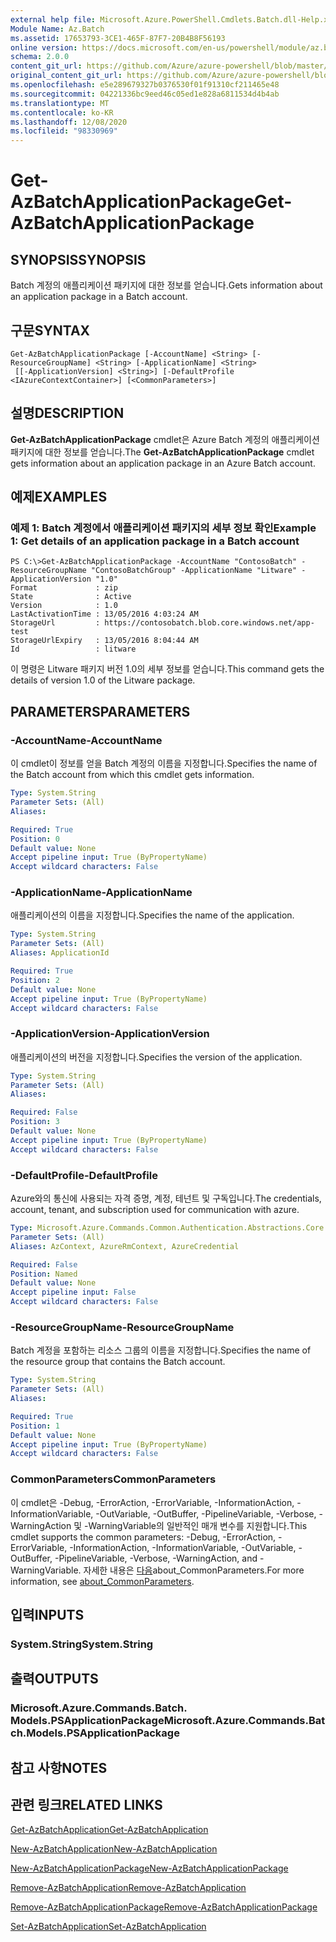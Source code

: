 ```yaml
---
external help file: Microsoft.Azure.PowerShell.Cmdlets.Batch.dll-Help.xml
Module Name: Az.Batch
ms.assetid: 17653793-3CE1-465F-87F7-20B4B8F56193
online version: https://docs.microsoft.com/en-us/powershell/module/az.batch/get-azbatchapplicationpackage
schema: 2.0.0
content_git_url: https://github.com/Azure/azure-powershell/blob/master/src/Batch/Batch/help/Get-AzBatchApplicationPackage.md
original_content_git_url: https://github.com/Azure/azure-powershell/blob/master/src/Batch/Batch/help/Get-AzBatchApplicationPackage.md
ms.openlocfilehash: e5e289679327b0376530f01f91310cf211465e48
ms.sourcegitcommit: 04221336bc9eed46c05ed1e828a6811534d4b4ab
ms.translationtype: MT
ms.contentlocale: ko-KR
ms.lasthandoff: 12/08/2020
ms.locfileid: "98330969"
---
```

# <span data-ttu-id="2ca76-101">Get-AzBatchApplicationPackage</span><span class="sxs-lookup"><span data-stu-id="2ca76-101">Get-AzBatchApplicationPackage</span></span>

## <span data-ttu-id="2ca76-102">SYNOPSIS</span><span class="sxs-lookup"><span data-stu-id="2ca76-102">SYNOPSIS</span></span>
<span data-ttu-id="2ca76-103">Batch 계정의 애플리케이션 패키지에 대한 정보를 얻습니다.</span><span class="sxs-lookup"><span data-stu-id="2ca76-103">Gets information about an application package in a Batch account.</span></span>

## <span data-ttu-id="2ca76-104">구문</span><span class="sxs-lookup"><span data-stu-id="2ca76-104">SYNTAX</span></span>

```
Get-AzBatchApplicationPackage [-AccountName] <String> [-ResourceGroupName] <String> [-ApplicationName] <String>
 [[-ApplicationVersion] <String>] [-DefaultProfile <IAzureContextContainer>] [<CommonParameters>]
```

## <span data-ttu-id="2ca76-105">설명</span><span class="sxs-lookup"><span data-stu-id="2ca76-105">DESCRIPTION</span></span>
<span data-ttu-id="2ca76-106">**Get-AzBatchApplicationPackage** cmdlet은 Azure Batch 계정의 애플리케이션 패키지에 대한 정보를 얻습니다.</span><span class="sxs-lookup"><span data-stu-id="2ca76-106">The **Get-AzBatchApplicationPackage** cmdlet gets information about an application package in an Azure Batch account.</span></span>

## <span data-ttu-id="2ca76-107">예제</span><span class="sxs-lookup"><span data-stu-id="2ca76-107">EXAMPLES</span></span>

### <span data-ttu-id="2ca76-108">예제 1: Batch 계정에서 애플리케이션 패키지의 세부 정보 확인</span><span class="sxs-lookup"><span data-stu-id="2ca76-108">Example 1: Get details of an application package in a Batch account</span></span>
```
PS C:\>Get-AzBatchApplicationPackage -AccountName "ContosoBatch" -ResourceGroupName "ContosoBatchGroup" -ApplicationName "Litware" -ApplicationVersion "1.0"
Format             : zip
State              : Active
Version            : 1.0
LastActivationTime : 13/05/2016 4:03:24 AM
StorageUrl         : https://contosobatch.blob.core.windows.net/app-test
StorageUrlExpiry   : 13/05/2016 8:04:44 AM
Id                 : litware
```

<span data-ttu-id="2ca76-109">이 명령은 Litware 패키지 버전 1.0의 세부 정보를 얻습니다.</span><span class="sxs-lookup"><span data-stu-id="2ca76-109">This command gets the details of version 1.0 of the Litware package.</span></span>

## <span data-ttu-id="2ca76-110">PARAMETERS</span><span class="sxs-lookup"><span data-stu-id="2ca76-110">PARAMETERS</span></span>

### <span data-ttu-id="2ca76-111">-AccountName</span><span class="sxs-lookup"><span data-stu-id="2ca76-111">-AccountName</span></span>
<span data-ttu-id="2ca76-112">이 cmdlet이 정보를 얻을 Batch 계정의 이름을 지정합니다.</span><span class="sxs-lookup"><span data-stu-id="2ca76-112">Specifies the name of the Batch account from which this cmdlet gets information.</span></span>

```yaml
Type: System.String
Parameter Sets: (All)
Aliases:

Required: True
Position: 0
Default value: None
Accept pipeline input: True (ByPropertyName)
Accept wildcard characters: False
```

### <span data-ttu-id="2ca76-113">-ApplicationName</span><span class="sxs-lookup"><span data-stu-id="2ca76-113">-ApplicationName</span></span>
<span data-ttu-id="2ca76-114">애플리케이션의 이름을 지정합니다.</span><span class="sxs-lookup"><span data-stu-id="2ca76-114">Specifies the name of the application.</span></span>

```yaml
Type: System.String
Parameter Sets: (All)
Aliases: ApplicationId

Required: True
Position: 2
Default value: None
Accept pipeline input: True (ByPropertyName)
Accept wildcard characters: False
```

### <span data-ttu-id="2ca76-115">-ApplicationVersion</span><span class="sxs-lookup"><span data-stu-id="2ca76-115">-ApplicationVersion</span></span>
<span data-ttu-id="2ca76-116">애플리케이션의 버전을 지정합니다.</span><span class="sxs-lookup"><span data-stu-id="2ca76-116">Specifies the version of the application.</span></span>

```yaml
Type: System.String
Parameter Sets: (All)
Aliases:

Required: False
Position: 3
Default value: None
Accept pipeline input: True (ByPropertyName)
Accept wildcard characters: False
```

### <span data-ttu-id="2ca76-117">-DefaultProfile</span><span class="sxs-lookup"><span data-stu-id="2ca76-117">-DefaultProfile</span></span>
<span data-ttu-id="2ca76-118">Azure와의 통신에 사용되는 자격 증명, 계정, 테넌트 및 구독입니다.</span><span class="sxs-lookup"><span data-stu-id="2ca76-118">The credentials, account, tenant, and subscription used for communication with azure.</span></span>

```yaml
Type: Microsoft.Azure.Commands.Common.Authentication.Abstractions.Core.IAzureContextContainer
Parameter Sets: (All)
Aliases: AzContext, AzureRmContext, AzureCredential

Required: False
Position: Named
Default value: None
Accept pipeline input: False
Accept wildcard characters: False
```

### <span data-ttu-id="2ca76-119">-ResourceGroupName</span><span class="sxs-lookup"><span data-stu-id="2ca76-119">-ResourceGroupName</span></span>
<span data-ttu-id="2ca76-120">Batch 계정을 포함하는 리소스 그룹의 이름을 지정합니다.</span><span class="sxs-lookup"><span data-stu-id="2ca76-120">Specifies the name of the resource group that contains the Batch account.</span></span>

```yaml
Type: System.String
Parameter Sets: (All)
Aliases:

Required: True
Position: 1
Default value: None
Accept pipeline input: True (ByPropertyName)
Accept wildcard characters: False
```

### <span data-ttu-id="2ca76-121">CommonParameters</span><span class="sxs-lookup"><span data-stu-id="2ca76-121">CommonParameters</span></span>
<span data-ttu-id="2ca76-122">이 cmdlet은 -Debug, -ErrorAction, -ErrorVariable, -InformationAction, -InformationVariable, -OutVariable, -OutBuffer, -PipelineVariable, -Verbose, -WarningAction 및 -WarningVariable의 일반적인 매개 변수를 지원합니다.</span><span class="sxs-lookup"><span data-stu-id="2ca76-122">This cmdlet supports the common parameters: -Debug, -ErrorAction, -ErrorVariable, -InformationAction, -InformationVariable, -OutVariable, -OutBuffer, -PipelineVariable, -Verbose, -WarningAction, and -WarningVariable.</span></span> <span data-ttu-id="2ca76-123">자세한 내용은 [다음](http://go.microsoft.com/fwlink/?LinkID=113216)about_CommonParameters.</span><span class="sxs-lookup"><span data-stu-id="2ca76-123">For more information, see [about_CommonParameters](http://go.microsoft.com/fwlink/?LinkID=113216).</span></span>

## <span data-ttu-id="2ca76-124">입력</span><span class="sxs-lookup"><span data-stu-id="2ca76-124">INPUTS</span></span>

### <span data-ttu-id="2ca76-125">System.String</span><span class="sxs-lookup"><span data-stu-id="2ca76-125">System.String</span></span>

## <span data-ttu-id="2ca76-126">출력</span><span class="sxs-lookup"><span data-stu-id="2ca76-126">OUTPUTS</span></span>

### <span data-ttu-id="2ca76-127">Microsoft.Azure.Commands.Batch. Models.PSApplicationPackage</span><span class="sxs-lookup"><span data-stu-id="2ca76-127">Microsoft.Azure.Commands.Batch.Models.PSApplicationPackage</span></span>

## <span data-ttu-id="2ca76-128">참고 사항</span><span class="sxs-lookup"><span data-stu-id="2ca76-128">NOTES</span></span>

## <span data-ttu-id="2ca76-129">관련 링크</span><span class="sxs-lookup"><span data-stu-id="2ca76-129">RELATED LINKS</span></span>

[<span data-ttu-id="2ca76-130">Get-AzBatchApplication</span><span class="sxs-lookup"><span data-stu-id="2ca76-130">Get-AzBatchApplication</span></span>](./Get-AzBatchApplication.md)

[<span data-ttu-id="2ca76-131">New-AzBatchApplication</span><span class="sxs-lookup"><span data-stu-id="2ca76-131">New-AzBatchApplication</span></span>](./New-AzBatchApplication.md)

[<span data-ttu-id="2ca76-132">New-AzBatchApplicationPackage</span><span class="sxs-lookup"><span data-stu-id="2ca76-132">New-AzBatchApplicationPackage</span></span>](./New-AzBatchApplicationPackage.md)

[<span data-ttu-id="2ca76-133">Remove-AzBatchApplication</span><span class="sxs-lookup"><span data-stu-id="2ca76-133">Remove-AzBatchApplication</span></span>](./Remove-AzBatchApplication.md)

[<span data-ttu-id="2ca76-134">Remove-AzBatchApplicationPackage</span><span class="sxs-lookup"><span data-stu-id="2ca76-134">Remove-AzBatchApplicationPackage</span></span>](./Remove-AzBatchApplicationPackage.md)

[<span data-ttu-id="2ca76-135">Set-AzBatchApplication</span><span class="sxs-lookup"><span data-stu-id="2ca76-135">Set-AzBatchApplication</span></span>](./Set-AzBatchApplication.md)


